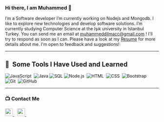 ### Hi there, I am Muhammed 👋

I’m a Software developer
I’m currently working on Nodejs and Mongodb.
I like to explore new technologies and develop software solutions.
I’m currently studying Computer Science at the Işık university in Istanbul Turkey.
You can send me an email at muhammeddilmacc@gmail.com ! I'll try to respond as soon as I can.
Please have a look at my [Resume](https://drive.google.com/file/) for more details about me. I'm open to feedback and suggestions!

---

<h2> 🚀 &nbsp;Some Tools I Have Used and Learned</h2>
<p align="left">

![JavaScript](https://img.shields.io/badge/-JavaScript-05122A?style=flat&logo=javascript)&nbsp;
![Java](https://custom-icon-badges.herokuapp.com/badge/Java-000.svg?style=plastic&logo=java&logoColor=007396)
![SQL](https://custom-icon-badges.herokuapp.com/badge/SQL-000?&style=plastic&logo=database&logoColor=025E8C)
![Node.js](https://img.shields.io/badge/-Node.js-05122A?style=flat&logo=node.js)&nbsp;
![HTML](https://img.shields.io/badge/-HTML-05122A?style=flat&logo=HTML5)&nbsp;
![CSS](https://img.shields.io/badge/-CSS-05122A?style=flat&logo=CSS3&logoColor=1572B6)&nbsp;
![Bootstrap](https://img.shields.io/badge/-Bootstrap-05122A?style=flat&logo=bootstrap&logoColor=563D7C)&nbsp;
![Git](https://img.shields.io/badge/-Git-05122A?style=flat&logo=git)&nbsp;
![GitHub](https://img.shields.io/badge/-GitHub-05122A?style=flat&logo=github)&nbsp;

---

### 📺 Contact Me

<a 
  href="https://www.linkedin.com/in/muhammeddilmac/">
<img width="25px" src="https://www.vectorlogo.zone/logos/linkedin/linkedin-icon.svg" />
</a>&ensp;
<a href="mailto:muhammeddilmacc@gmail.com">
<img width="25px" src="https://www.vectorlogo.zone/logos/gmail/gmail-icon.svg" />
</a>&ensp;

